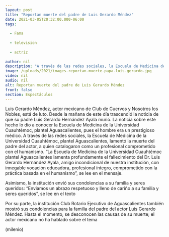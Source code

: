 ```yaml
---
layout: post
title: "Reportan muerte del padre de Luis Gerardo Méndez"
date: 2021-03-05T20:32:00.000-06:00
tags:
  
  - Fama
  
  - television
  
  - actriz
  
author: nil
description: "A través de las redes sociales, la Escuela de Medicina de la Universidad Cuauhtémoc, plantel Aguascalientes, lamentó la muerte del padre del actor, a quien catalogaron como un profesional comprometido con el humanismo. "
image: /uploads/2021/images-reportan-muerte-papa-luis-gerardo.jpg
video: nil
audio: nil
alt: Reportan muerte del padre de Luis Gerardo Méndez
front: false
section: Espectáculos
---
```


Luis Gerardo Méndez, actor mexicano de Club de Cuervos y Nosotros los Nobles, está de luto. Desde la mañana de este día trascendió la noticia de que su padre Luis Gerardo Hernández Ayala murió. La noticia sobre este hecho lo dio a conocer la Escuela de Medicina de la Universidad Cuauhtémoc, plantel Aguascalientes, pues el hombre era un prestigioso médico. A través de las redes sociales,  la Escuela de Medicina de la Universidad Cuauhtémoc, plantel Aguascalientes, lamentó la muerte del padre del actor, a quien catalogaron como un profesional comprometido con el humanismo. “La Escuela de Medicina de la Universidad Cuauhtémoc plantel Aguascalientes lamenta profundamente el fallecimiento del Dr. Luis Gerardo Hernández Ayala, amigo incondicional de nuestra institución, con innegable vocación educadora, profesional íntegro, comprometido con la práctica basada en el humanismo”, se lee en el mensaje.  

Asimismo, la institución envió sus condolencias a su familia y seres queridos: “Enviamos un abrazo respetuoso y lleno de cariño a su familia y seres queridos”, se lee en el texto 

Por su parte, la institución Club Rotario Ejecutivo de Aguascalientes también mostró sus condolencias para la familia del padre del actor Luis Gerardo Méndez.  Hasta el momento, se desconocen las causas de su muerte; el actor mexicano no ha hablado sobre el tema 

(milenio)